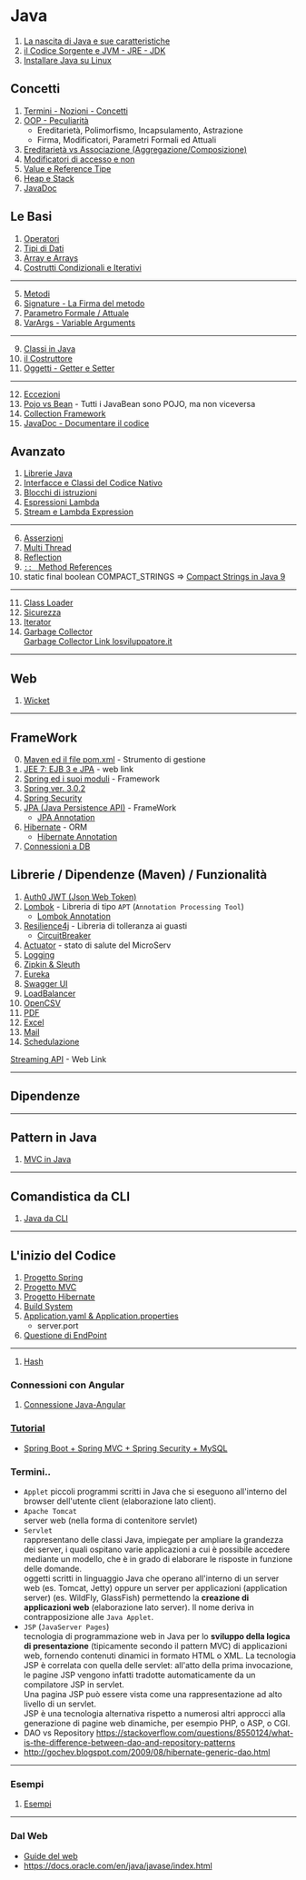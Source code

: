 # Java

1. [La nascita di Java e sue caratteristiche](./Intro/Nascita_di_Java.md)
1. [il Codice Sorgente e JVM - JRE - JDK](./Intro/Codice_Sorgente_e_JVM.md)
1. [Installare Java su Linux](./Intro/Installare_Java.md)

## Concetti
1. [Termini - Nozioni - Concetti](./Concetti/Termini_Nozioni_Concetti.md)
1. [OOP - Peculiarità](./../OOP/ReadMe.md)
    - Ereditarietà, Polimorfismo, Incapsulamento, Astrazione
    - Firma, Modificatori, Parametri Formali ed Attuali
1. [Ereditarietà vs Associazione (Aggregazione/Composizione)](./Avanzato/EreditarietaVsAssociazione.md)
1. [Modificatori di accesso e non](./Concetti/Modificatori.md)
1. [Value e Reference Tipe](./Concetti/Value_e_Reference_Tipe.md)
1. [Heap e Stack](./Concetti/Heap_e_Stack.md)
1. [JavaDoc](./JavaDoc.md)

## Le Basi
1. [Operatori](./Basi/Operatori.md)
1. [Tipi di Dati](./Basi/Tipi_di_Dati.md)
1. [Array e Arrays](./Basi/ArrayArrays.md)
1. [Costrutti Condizionali e Iterativi](./Basi/CostruttiCondizionaliIterativi.md)
---
5. [Metodi](./Classi/Metodi.md)
1. [Signature - La Firma del metodo](./Signature.md)
1. [Parametro Formale / Attuale](./Basi/Parametri.md)
1. [VarArgs - Variable Arguments](Varargs-Variable_Arguments.md)
---
9. [Classi in Java](./Classi/Classi.md)
1. [il Costruttore](./Classi/Costruttore.md)
1. [Oggetti - Getter e Setter](./Classi/Oggetti.md)
---
12. [Eccezioni](./Avanzato/Eccezioni.md)
1. [Pojo vs Bean](./PojoVsBean.md) - Tutti i JavaBean sono POJO, ma non viceversa
1. [Collection Framework](./CollectionFramework/ReadMe.md)
1. [JavaDoc - Documentare il codice](./Concetti/JavaDoc.md)

## Avanzato
1. [Librerie Java](./Concetti/Librerie.md)
1. [Interfacce e Classi del Codice Nativo](./CodiceNativo/ReadMe.md)
1. [Blocchi di istruzioni](./Avanzato/Blocchi.md)
1. [Espressioni Lambda](./Lambda.md)
1. [Stream e Lambda Expression](./Stream.md)
---
6. [Asserzioni](./Avanzato/Asserzioni.md)
1. [Multi Thread](./MultiThread.md)
1. [Reflection](./Avanzato/Reflection.md)
1. [`:: ` Method References](./MethodReferences.md)
1. static final boolean COMPACT_STRINGS => [Compact Strings in Java 9](https://www.baeldung.com/java-9-compact-string)

---
11. [Class Loader](./Classi/Class_Loader.md)
1. [Sicurezza](./../Java/Avanzato/Sicurezza.md)
1. [Iterator](./Avanzato/Iterator.md)
1. [Garbage Collector](./../Java/Avanzato/Garbage_Collector.md)  
[Garbage Collector Link losviluppatore.it](http://losviluppatore.it/java-la-garbage-collection)

---
## Web
1. [Wicket](./Wicket.md)

---
## FrameWork 
0. [Maven ed il file pom.xml](./Maven/ReadMe.md) - Strumento di gestione
1. [JEE 7: EJB 3 e JPA](https://www.html.it/pag/57277/jee-7-panoramica-delle-funzionalita-2/) - web link
1. [Spring ed i suoi moduli](./Framework/Spring.md) - Framework
1. [Spring ver. 3.0.2](./Framework/Spring_Ver3.md)
1. [Spring Security](./Framework/Spring_Security.md)
1. [JPA (Java Persistence API)](./Maven/JPA.md) - FrameWork
    - [JPA Annotation](./Maven/JPA_Annotation.md)
1. [Hibernate](./Maven/FilePOM.xml.md) - ORM
    - [Hibernate Annotation](./Maven/Hibernate_Annotation.md)
1. [Connessioni a DB](./DBJava/ReadMe.md)

## Librerie / Dipendenze (Maven) / Funzionalità
1. [Auth0 JWT (Json Web Token)](./Librerie-Dipendenze/JWT.md)
1. [Lombok](./Librerie-Dipendenze/Lombok.md) - Libreria di tipo `APT` (`Annotation Processing Tool`)
    - [Lombok Annotation](./Librerie-Dipendenze/Lombok_Annotation.md)
1. [Resilience4j](./Librerie-Dipendenze/Resilience4j.md) - Libreria di tolleranza ai guasti
    - [CircuitBreaker](./Librerie-Dipendenze/Resilience4j_CircuitBreaker.md)
1. [Actuator](./Librerie-Dipendenze/Actuator.md) - stato di salute del MicroServ
1. [Logging](./Application.md#logging)
1. [Zipkin & Sleuth](./Librerie-Dipendenze/Zipkin_Sleuth.md)
1. [Eureka](./Librerie-Dipendenze/Eureka.md)
1. [Swagger UI](./Librerie-Dipendenze/Swagger_UI.md)
1. [LoadBalancer](./Librerie-Dipendenze/LoadBalancer.md)
1. [OpenCSV](./Librerie-Dipendenze/OpenCSV.md)
1. [PDF](./Librerie-Dipendenze/pdf)
1. [Excel](./Librerie-Dipendenze/Excel.md)
1. [Mail](./Librerie-Dipendenze/Mail.md)
1. [Schedulazione](./Librerie-Dipendenze/Schedulazione.md)

[Streaming API](http://losviluppatore.it/java-8-la-streaming-api/) - Web Link

---
## Dipendenze

---
## Pattern in Java
1. [MVC in Java](./Pattern/MVC_in_Java.md)

---

## Comandistica da CLI
1. [Java da CLI](./Java_CLI.md)

---
## L'inizio del Codice
1. [Progetto Spring](./progetti/ProgettoSpring.md)
1. [Progetto MVC](./Prog_MVC_Java.md)
1. [Progetto Hibernate](./Maven/ProgettoHibernate.md)
1. [Build System](./Intro/Build_System.md)
1. [Application.yaml & Application.properties](./Application.md)
    - server.port
1. [Questione di EndPoint](./Questione_di_EndPoint.md)

---
1. [Hash](./Hash.md)


### Connessioni con Angular
1. [Connessione Java-Angular](./Connessione_Java_Angular.md)

### [Tutorial](./Tutorial.md)
- [Spring Boot + Spring MVC + Spring Security + MySQL](https://medium.com/@gustavo.ponce.ch/spring-boot-spring-mvc-spring-security-mysql-a5d8545d837d)

### Termini..
- `Applet`
    piccoli programmi scritti in Java che si eseguono all'interno del browser dell'utente client (elaborazione lato client). 
- `Apache Tomcat`  
    server web (nella forma di contenitore servlet) 
- `Servlet`  
    rappresentano delle classi Java, impiegate per ampliare la grandezza dei server, i quali ospitano varie applicazioni a cui è possibile accedere mediante un modello, che è in grado di elaborare le risposte in funzione delle domande.  
    oggetti scritti in linguaggio Java che operano all'interno di un server web (es. Tomcat, Jetty) oppure un server per applicazioni (application server) (es. WildFly, GlassFish) permettendo la **creazione di applicazioni web** (elaborazione lato server). Il nome deriva in contrapposizione alle `Java Applet`.  
- `JSP` (`JavaServer Pages`)  
    tecnologia di programmazione web in Java per lo **sviluppo della logica di presentazione** (tipicamente secondo il pattern MVC) di applicazioni web, fornendo contenuti dinamici in formato HTML o XML.
    La tecnologia JSP è correlata con quella delle servlet: all'atto della prima invocazione, le pagine JSP vengono infatti tradotte automaticamente da un compilatore JSP in servlet.  
    Una pagina JSP può essere vista come una rappresentazione ad alto livello di un servlet.  
    JSP è una tecnologia alternativa rispetto a numerosi altri approcci alla generazione di pagine web dinamiche, per esempio PHP, o ASP, o CGI.
- DAO vs Repository https://stackoverflow.com/questions/8550124/what-is-the-difference-between-dao-and-repository-patterns
- http://gochev.blogspot.com/2009/08/hibernate-generic-dao.html

---
### Esempi
1. [Esempi](./Esempi/Esempi.md)

---
### Dal Web
- [Guide del web](./JavaWebLink.md)
- https://docs.oracle.com/en/java/javase/index.html  